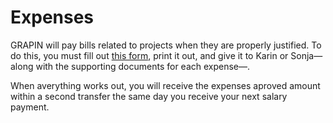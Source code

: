 # Expenses

GRAPIN will pay bills related to projects when they are properly justified. To do this, you must fill out [this form](https://testcloud.grapin.ch/index.php/f/205210), print it out, and give it to Karin or Sonja—along with the supporting documents for each expense—.

When averything works out, you will receive the expenses aproved amount within a second transfer the same day you receive your next salary payment.